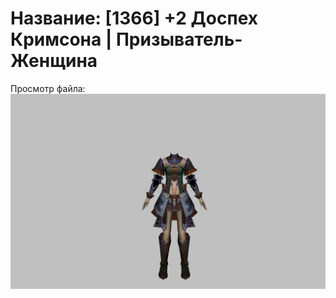 # Название: [1366] +2 Доспех Кримсона | Призыватель-Женщина

Просмотр файла:
![p090004.png](p090004.png)